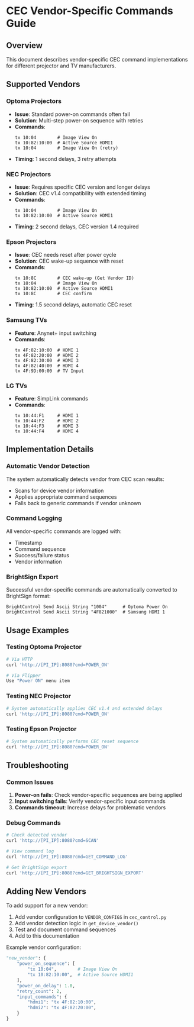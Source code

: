 # CEC Vendor-Specific Commands Guide

## Overview
This document describes vendor-specific CEC command implementations for different projector and TV manufacturers.

## Supported Vendors

### Optoma Projectors
- **Issue**: Standard power-on commands often fail
- **Solution**: Multi-step power-on sequence with retries
- **Commands**:
  ```
  tx 10:04        # Image View On
  tx 10:82:10:00  # Active Source HDMI1
  tx 10:04        # Image View On (retry)
  ```
- **Timing**: 1 second delays, 3 retry attempts

### NEC Projectors
- **Issue**: Requires specific CEC version and longer delays
- **Solution**: CEC v1.4 compatibility with extended timing
- **Commands**:
  ```
  tx 10:04        # Image View On
  tx 10:82:10:00  # Active Source HDMI1
  ```
- **Timing**: 2 second delays, CEC version 1.4 required

### Epson Projectors
- **Issue**: CEC needs reset after power cycle
- **Solution**: CEC wake-up sequence with reset
- **Commands**:
  ```
  tx 10:8C        # CEC wake-up (Get Vendor ID)
  tx 10:04        # Image View On
  tx 10:82:10:00  # Active Source HDMI1
  tx 10:8C        # CEC confirm
  ```
- **Timing**: 1.5 second delays, automatic CEC reset

### Samsung TVs
- **Feature**: Anynet+ input switching
- **Commands**:
  ```
  tx 4F:82:10:00  # HDMI 1
  tx 4F:82:20:00  # HDMI 2
  tx 4F:82:30:00  # HDMI 3
  tx 4F:82:40:00  # HDMI 4
  tx 4F:9D:00:00  # TV Input
  ```

### LG TVs
- **Feature**: SimpLink commands
- **Commands**:
  ```
  tx 10:44:F1     # HDMI 1
  tx 10:44:F2     # HDMI 2
  tx 10:44:F3     # HDMI 3
  tx 10:44:F4     # HDMI 4
  ```

## Implementation Details

### Automatic Vendor Detection
The system automatically detects vendor from CEC scan results:
- Scans for device vendor information
- Applies appropriate command sequences
- Falls back to generic commands if vendor unknown

### Command Logging
All vendor-specific commands are logged with:
- Timestamp
- Command sequence
- Success/failure status
- Vendor information

### BrightSign Export
Successful vendor-specific commands are automatically converted to BrightSign format:
```
BrightControl Send Ascii String "1004"      # Optoma Power On
BrightControl Send Ascii String "4F821000"  # Samsung HDMI 1
```

## Usage Examples

### Testing Optoma Projector
```bash
# Via HTTP
curl 'http://[PI_IP]:8080?cmd=POWER_ON'

# Via Flipper
Use "Power ON" menu item
```

### Testing NEC Projector
```bash
# System automatically applies CEC v1.4 and extended delays
curl 'http://[PI_IP]:8080?cmd=POWER_ON'
```

### Testing Epson Projector
```bash
# System automatically performs CEC reset sequence
curl 'http://[PI_IP]:8080?cmd=POWER_ON'
```

## Troubleshooting

### Common Issues
1. **Power-on fails**: Check vendor-specific sequences are being applied
2. **Input switching fails**: Verify vendor-specific input commands
3. **Commands timeout**: Increase delays for problematic vendors

### Debug Commands
```bash
# Check detected vendor
curl 'http://[PI_IP]:8080?cmd=SCAN'

# View command log
curl 'http://[PI_IP]:8080?cmd=GET_COMMAND_LOG'

# Get BrightSign export
curl 'http://[PI_IP]:8080?cmd=GET_BRIGHTSIGN_EXPORT'
```

## Adding New Vendors

To add support for a new vendor:

1. Add vendor configuration to `VENDOR_CONFIGS` in `cec_control.py`
2. Add vendor detection logic in `get_device_vendor()`
3. Test and document command sequences
4. Add to this documentation

Example vendor configuration:
```python
"new_vendor": {
    "power_on_sequence": [
        "tx 10:04",        # Image View On
        "tx 10:82:10:00",  # Active Source HDMI1
    ],
    "power_on_delay": 1.0,
    "retry_count": 2,
    "input_commands": {
        "hdmi1": "tx 4F:82:10:00",
        "hdmi2": "tx 4F:82:20:00",
    }
}
```
